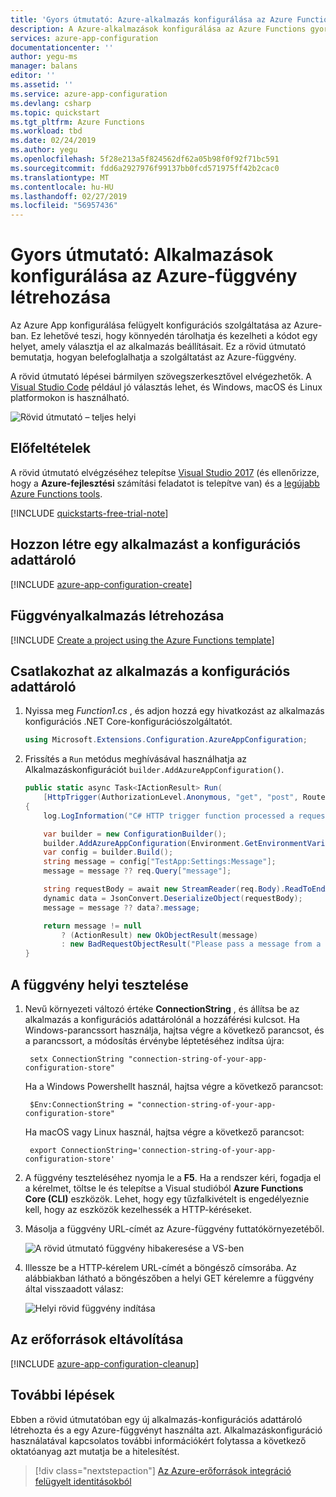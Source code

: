 ```yaml
---
title: 'Gyors útmutató: Azure-alkalmazás konfigurálása az Azure Functions használatával |} A Microsoft Docs'
description: A Azure-alkalmazások konfigurálása az Azure Functions gyors üzembe helyezés.
services: azure-app-configuration
documentationcenter: ''
author: yegu-ms
manager: balans
editor: ''
ms.assetid: ''
ms.service: azure-app-configuration
ms.devlang: csharp
ms.topic: quickstart
ms.tgt_pltfrm: Azure Functions
ms.workload: tbd
ms.date: 02/24/2019
ms.author: yegu
ms.openlocfilehash: 5f28e213a5f824562df62a05b98f0f92f71bc591
ms.sourcegitcommit: fdd6a2927976f99137bb0fcd571975ff42b2cac0
ms.translationtype: MT
ms.contentlocale: hu-HU
ms.lasthandoff: 02/27/2019
ms.locfileid: "56957436"
---
```

# <a name="quickstart-create-an-azure-function-with-app-configuration"></a>Gyors útmutató: Alkalmazások konfigurálása az Azure-függvény létrehozása

Az Azure App konfigurálása felügyelt konfigurációs szolgáltatása az Azure-ban. Ez lehetővé teszi, hogy könnyedén tárolhatja és kezelheti a kódot egy helyet, amely választja el az alkalmazás beállításait. Ez a rövid útmutató bemutatja, hogyan belefoglalhatja a szolgáltatást az Azure-függvény. 

A rövid útmutató lépései bármilyen szövegszerkesztővel elvégezhetők. A [Visual Studio Code](https://code.visualstudio.com/) például jó választás lehet, és Windows, macOS és Linux platformokon is használható.

![Rövid útmutató – teljes helyi](./media/quickstarts/dotnet-core-function-launch-local.png)

## <a name="prerequisites"></a>Előfeltételek

A rövid útmutató elvégzéséhez telepítse [Visual Studio 2017](https://visualstudio.microsoft.com/vs) (és ellenőrizze, hogy a **Azure-fejlesztési** számítási feladatot is telepítve van) és a [legújabb Azure Functions tools](../azure-functions/functions-develop-vs.md#check-your-tools-version).

[!INCLUDE [quickstarts-free-trial-note](../../includes/quickstarts-free-trial-note.md)]

## <a name="create-an-app-configuration-store"></a>Hozzon létre egy alkalmazást a konfigurációs adattároló

[!INCLUDE [azure-app-configuration-create](../../includes/azure-app-configuration-create.md)]

## <a name="create-a-function-app"></a>Függvényalkalmazás létrehozása

[!INCLUDE [Create a project using the Azure Functions template](../../includes/functions-vstools-create.md)]

## <a name="connect-to-app-configuration-store"></a>Csatlakozhat az alkalmazás a konfigurációs adattároló

1. Nyissa meg *Function1.cs* , és adjon hozzá egy hivatkozást az alkalmazás konfigurációs .NET Core-konfigurációszolgáltatót.

    ```csharp
    using Microsoft.Extensions.Configuration.AzureAppConfiguration;
    ```

2. Frissítés a `Run` metódus meghívásával használhatja az Alkalmazáskonfigurációt `builder.AddAzureAppConfiguration()`.

    ```csharp
    public static async Task<IActionResult> Run(
        [HttpTrigger(AuthorizationLevel.Anonymous, "get", "post", Route = null)] HttpRequest req, ILogger log)
    {
        log.LogInformation("C# HTTP trigger function processed a request.");

        var builder = new ConfigurationBuilder();
        builder.AddAzureAppConfiguration(Environment.GetEnvironmentVariable("ConnectionString"));
        var config = builder.Build();
        string message = config["TestApp:Settings:Message"];
        message = message ?? req.Query["message"];

        string requestBody = await new StreamReader(req.Body).ReadToEndAsync();
        dynamic data = JsonConvert.DeserializeObject(requestBody);
        message = message ?? data?.message;

        return message != null
            ? (ActionResult) new OkObjectResult(message)
            : new BadRequestObjectResult("Please pass a message from a configuration store, on the query string or in the request body");
    }
    ```

## <a name="test-the-function-locally"></a>A függvény helyi tesztelése

1. Nevű környezeti változó értéke **ConnectionString** , és állítsa be az alkalmazás a konfigurációs adattárolónál a hozzáférési kulcsot. Ha Windows-parancssort használja, hajtsa végre a következő parancsot, és a parancssort, a módosítás érvénybe léptetéséhez indítsa újra:

        setx ConnectionString "connection-string-of-your-app-configuration-store"

    Ha a Windows Powershellt használ, hajtsa végre a következő parancsot:

        $Env:ConnectionString = "connection-string-of-your-app-configuration-store"

    Ha macOS vagy Linux használ, hajtsa végre a következő parancsot:

        export ConnectionString='connection-string-of-your-app-configuration-store'

2. A függvény teszteléséhez nyomja le a **F5**. Ha a rendszer kéri, fogadja el a kérelmet, töltse le és telepítse a Visual studióból **Azure Functions Core (CLI)** eszközök. Lehet, hogy egy tűzfalkivételt is engedélyeznie kell, hogy az eszközök kezelhessék a HTTP-kéréseket.

3. Másolja a függvény URL-címét az Azure-függvény futtatókörnyezetéből.

    ![A rövid útmutató függvény hibakeresése a VS-ben](./media/quickstarts/function-visual-studio-debugging.png)

4. Illessze be a HTTP-kérelem URL-címét a böngésző címsorába. Az alábbiakban látható a böngészőben a helyi GET kérelemre a függvény által visszaadott válasz:

    ![Helyi rövid függvény indítása](./media/quickstarts/dotnet-core-function-launch-local.png)

## <a name="clean-up-resources"></a>Az erőforrások eltávolítása

[!INCLUDE [azure-app-configuration-cleanup](../../includes/azure-app-configuration-cleanup.md)]

## <a name="next-steps"></a>További lépések

Ebben a rövid útmutatóban egy új alkalmazás-konfigurációs adattároló létrehozta és a egy Azure-függvényt használta azt. Alkalmazáskonfiguráció használatával kapcsolatos további információkért folytassa a következő oktatóanyag azt mutatja be a hitelesítést.

> [!div class="nextstepaction"]
> [Az Azure-erőforrások integráció felügyelt identitásokból](./integrate-azure-managed-service-identity.md)
